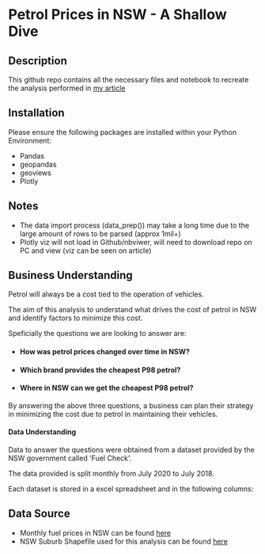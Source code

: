 # Petrol Prices in NSW - A Shallow Dive

## Description
This github repo contains all the necessary files and notebook to recreate the analysis performed in [my article](https://medium.com/@bienebonia/petrol-prices-in-nsw-a-shallow-dive-6fc01158c370)

## Installation
Please ensure the following packages are installed within your Python Environment:
- Pandas
- geopandas
- geoviews
- Plotly

## Notes
- The data import process (data_prep()) may take a long time due to the large amount of rows to be parsed (approx 1mil+)
- Plotly viz will  not load in Github/nbviwer, will need to download repo on PC and view (viz can be seen on article)


## Business Understanding
Petrol will always be a cost tied to the operation of vehicles. 

The aim of this analysis to understand what drives the cost of petrol in NSW and identify factors to minimize this cost.

Speficially the questions we are looking to answer are:

- #### How was petrol prices changed over time in NSW?
- #### Which brand provides the cheapest P98 petrol?
- #### Where in NSW can we get the cheapest P98 petrol?

By answering the above three questions, a business can plan their strategy in minimizing the cost due to petrol in maintaining their vehicles.


#### Data Understanding
Data to answer the questions were obtained from a dataset provided by the NSW government called 'Fuel Check'.

The data provided  is split monthly from July 2020 to July 2018.

Each dataset is stored in a excel spreadsheet and in the following columns:




## Data Source
- Monthly fuel prices in NSW can be found [here](https://data.nsw.gov.au/data/dataset/fuel-check)
- NSW Suburb Shapefile used for this analysis can be found [here](https://data.gov.au/dataset/ds-dga-91e70237-d9d1-4719-a82f-e71b811154c6/distribution/dist-dga-5f5ca807-0586-4b93-87dd-891691985272/?q=)
